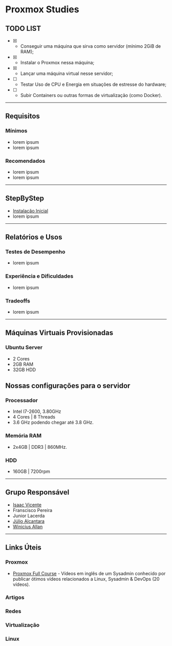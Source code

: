 # Proxmox Studies

## TODO LIST

- [X] - Conseguir uma máquina que sirva como servidor (mínimo 2GiB de RAM);
- [X] - Instalar o Proxmox nessa máquina;
- [X] - Lançar uma máquina virtual nesse servidor;
- [ ] - Testar Uso de CPU e Energia em situações de estresse do hardware;
- [ ] - Subir Containers ou outras formas de virtualização (como Docker).
---

## Requisitos 
### Mínimos
- lorem ipsum
- lorem ipsum
### Recomendados
- lorem ipsum
- lorem ipsum

---

## StepByStep
- [Instalação Inicial](https://youtube.com/playlist?list=PLT98CRl2KxKHnlbYhtABg6cF50bYa8Ulo)
- lorem ipsum

---

## Relatórios e Usos
### Testes de Desempenho
- lorem ipsum
### Experiência e Dificuldades
- lorem ipsum
### Tradeoffs
- lorem ipsum

---
## Máquinas Virtuais Provisionadas
### Ubuntu Server 
- 2 Cores
- 2GB RAM
- 32GB HDD

## Nossas configurações para o servidor

### Processador
- Intel I7-2600, 3.80GHz 
- 4 Cores | 8 Threads 
- 3.6 GHz podendo chegar até 3.8 GHz.
### Memória RAM
- 2x4GB | DDR3 | 860MHz.
### HDD
- 160GB | 7200rpm

---

## Grupo Responsável
- [Isaac Vicente](https://github.com/isaacvicente)
- Franscisco Pereira
- Junior Lacerda
- [Júlio Alcantara](https://github.com/alcantarajulio)
- [Winicius Allan](https://github.com/winiciusallan)

---

## Links Úteis

### Proxmox
- [Proxmox Full Course](https://youtube.com/playlist?list=PLT98CRl2KxKHnlbYhtABg6cF50bYa8Ulo) - Vídeos em
inglês de um Sysadmin conhecido por publicar ótimos vídeos relacionados a Linux, Sysadmin & DevOps (20 vídeos).

### Artigos
### Redes
### Virtualização
### Linux

